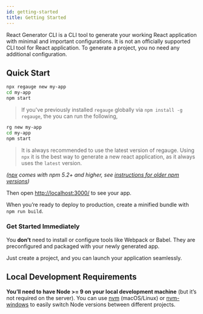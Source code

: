 ```yaml
---
id: getting-started
title: Getting Started
---
```


React Generator CLI is a CLI tool to generate your working React application with minimal and important configurations. It is not an officially supported CLI tool for React application. To generate a project, you no need any additional configuration.

## Quick Start

```sh
npx regauge new my-app
cd my-app
npm start
```

> If you've previously installed `regauge` globally via `npm install -g regauge`, the you can run the following,
```sh
rg new my-app
cd my-app
npm start
```

> It is always recommended to use the latest version of regauge. Using `npx` it is the best way to generate a new react application, as it always uses the `latest` version.

_([npx](https://medium.com/@maybekatz/introducing-npx-an-npm-package-runner-55f7d4bd282b) comes with npm 5.2+ and higher, see [instructions for older npm versions](https://gist.github.com/gaearon/4064d3c23a77c74a3614c498a8bb1c5f))_

Then open [http://localhost:3000/](http://localhost:3000/) to see your app.

When you’re ready to deploy to production, create a minified bundle with `npm run build`.

### Get Started Immediately

You **don’t** need to install or configure tools like Webpack or Babel. They are preconfigured and packaged with your newly generated app.

Just create a project, and you can launch your application seamlessly.

## Local Development Requirements

**You’ll need to have Node >= 9 on your local development machine** (but it’s not required on the server). You can use [nvm](https://github.com/creationix/nvm#installation) (macOS/Linux) or [nvm-windows](https://github.com/coreybutler/nvm-windows#node-version-manager-nvm-for-windows) to easily switch Node versions between different projects.
